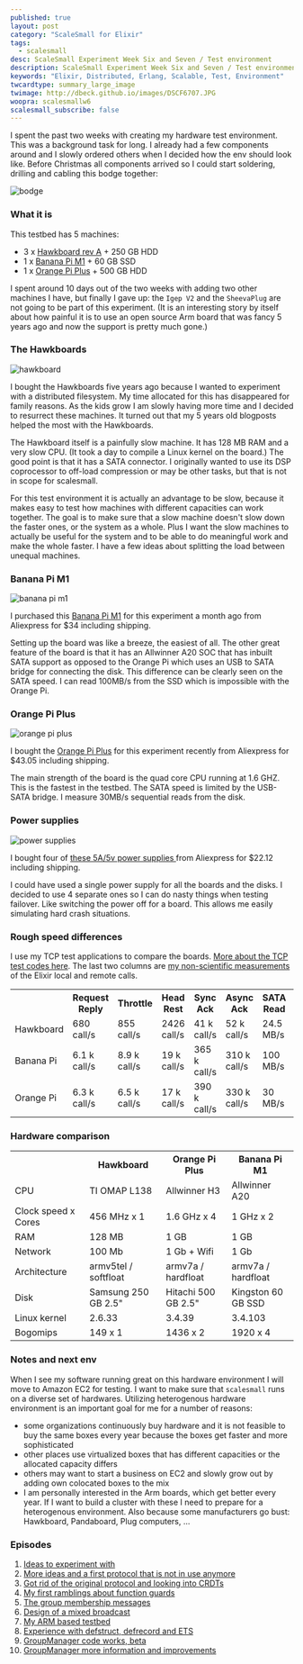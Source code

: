 ```yaml
---
published: true
layout: post
category: "ScaleSmall for Elixir"
tags:
  - scalesmall
desc: ScaleSmall Experiment Week Six and Seven / Test environment
description: ScaleSmall Experiment Week Six and Seven / Test environment
keywords: "Elixir, Distributed, Erlang, Scalable, Test, Environment"
twcardtype: summary_large_image
twimage: http://dbeck.github.io/images/DSCF6707.JPG
woopra: scalesmallw6
scalesmall_subscribe: false
---
```


I spent the past two weeks with creating my hardware test environment. This was a background task for long. I already had a few components around and I slowly ordered others when I decided how the env should look like. Before Christmas all components arrived so I could start soldering, drilling and cabling this bodge together:

![bodge](/images/DSCF6707.JPG)

### What it is

This testbed has 5 machines:

- 3 x [Hawkboard rev A](https://hawkboard.wordpress.com) + 250 GB HDD
- 1 x [Banana Pi M1](http://www.banana-pi.com/eacp_view.asp?id=35) + 60 GB SSD
- 1 x [Orange Pi Plus](http://www.orangepi.org) + 500 GB HDD

I spent around 10 days out of the two weeks with adding two other machines I have, but finally I gave up: the `Igep V2` and the `SheevaPlug` are not going to be part of this experiment. (It is an interesting story by itself about how painful it is to use an open source Arm board that was fancy 5 years ago and now the support is pretty much gone.)

### The Hawkboards

![hawkboard](/images/hawkboard-a.png)

I bought the Hawkboards five years ago because I wanted to experiment with a distributed filesystem. My time allocated for this has disappeared for family reasons. As the kids grow I am slowly having more time and I decided to resurrect these machines. It turned out that my 5 years old blogposts helped the most with the Hawkboards.

The Hawkboard itself is a painfully slow machine. It has 128 MB RAM and a very slow CPU. (It took a day to compile a Linux kernel on the board.)  The good point is that it has a SATA connector. I originally wanted to use its DSP coprocessor to off-load compression or may be other tasks, but that is not in scope for scalesmall.

For this test environment it is actually an advantage to be slow, because it makes easy to test how machines with different capacities can work together. The goal is to make sure that a slow machine doesn't slow down the faster ones, or the system as a whole. Plus I want the slow machines to actually be useful for the system and to be able to do meaningful work and make the whole faster. I have a few ideas about splitting the load between unequal machines.

### Banana Pi M1

![banana pi m1](/images/banana-pi-m1.jpg)

I purchased this [Banana Pi M1](http://www.aliexpress.com/item/Original-BPI-M1-A20-Dual-Core-1GB-RAM-Open-source-development-board-singel-board-computer-free/32341666319.html) for this experiment a month ago from Aliexpress for $34 including shipping.

Setting up the board was like a breeze, the easiest of all. The other great feature of the board is that it has an Allwinner A20 SOC that has inbuilt SATA support as opposed to the Orange Pi which uses an USB to SATA bridge for connecting the disk. This difference can be clearly seen on the SATA speed. I can read 100MB/s from the SSD which is impossible with the Orange Pi.

### Orange Pi Plus

![orange pi plus](/images/orange-pi-plus.jpg)

I bought the
[Orange Pi Plus](http://www.aliexpress.com/item/Orange-Pi-plus-H3-Quad-Core-1-6GHZ-1GB-RAM-4K-Open-source-development-board-banana/32248189300.html) for this experiment recently from Aliexpress for $43.05 including shipping.

The main strength of the board is the quad core CPU running at 1.6 GHZ. This is the fastest in the testbed. The SATA speed is limited by the USB-SATA bridge. I measure 30MB/s sequential reads from the disk.

### Power supplies

![power supplies](/images/power-supply.jpg)

I bought four of  [these 5A/5v power supplies ](http://www.aliexpress.com/item/Switch-Power-Supply-for-Led-Strip-AC-100V-240V-to-DC-5V-5A-25W-Power-Controller/1953835503.html) from Aliexpress for $22.12 including shipping.

I could have used a single power supply for all the boards and the disks. I decided to use 4 separate ones so I can do nasty things when testing failover. Like switching the power off for a board. This allows me easily simulating hard crash situations.

### Rough speed differences

I use my TCP test applications to compare the boards. [More about the TCP test codes here](/Wrapping-up-my-Elixir-TCP-experiments/). The last two columns are [my non-scientific measurements](/Non-Scientific-Measurement-of-Elixir-Remote-Calls/) of the Elixir local and remote calls.

<p>
<table>
  <tr>
    <th>&nbsp;</th>
    <th>Request<br/>Reply</th>
    <th>Throttle</th>
    <th>Head<br/>Rest</th>
    <th>Sync<br/>Ack</th>
    <th>Async<br/>Ack</th>
    <th>SATA<br/>Read</th>
    <th>Local<br/>call</th>
    <th>Remote<br/>call</th>
  </tr>
  <tr>
    <td>Hawkboard</td>
    <td>680 call/s</td>
    <td>855 call/s</td>
    <td>2426 call/s</td>
    <td>41 k call/s</td>
    <td>52 k call/s</td>
    <td>24.5 MB/s</td>
    <td>5.478 us</td>
    <td>21.317 us</td>
  </tr>
  <tr>
    <td>Banana Pi</td>
    <td>6.1 k call/s</td>
    <td>8.9 k call/s</td>
    <td>19 k call/s</td>
    <td>365 k call/s</td>
    <td>310 k call/s</td>
    <td>100 MB/s</td>
    <td>0.877 us</td>
    <td>4.068 us</td>
  </tr>
  <tr>
    <td>Orange Pi</td>
    <td>6.3 k call/s</td>
    <td>6.5 k call/s</td>
    <td>17 k call/s</td>
    <td>390 k call/s</td>
    <td>330 k call/s</td>
    <td>30 MB/s</td>
    <td>0.409 us</td>
    <td>2.161 us</td>
  </tr>
</table>
</p>

### Hardware comparison

<p>
<table>
  <tr>
    <th>&nbsp;</th>
    <th>Hawkboard</th>
    <th>Orange Pi<br/>Plus</th>
    <th>Banana Pi<br/>M1</th>
  </tr>
  <tr>
    <td>CPU</td>
    <td>TI OMAP L138</td>
    <td>Allwinner H3</td>
    <td>Allwinner A20</td>
  </tr>
  <tr>
    <td>Clock speed x Cores</td>
    <td>456 MHz x 1</td>
    <td>1.6 GHz x 4</td>
    <td>1 GHz x 2</td>
  </tr>
  <tr>
    <td>RAM</td>
    <td>128 MB</td>
    <td>1 GB</td>
    <td>1 GB</td>
  </tr>
  <tr>
    <td>Network</td>
    <td>100 Mb</td>
    <td>1 Gb + Wifi</td>
    <td>1 Gb</td>
  </tr>
  <tr>
    <td>Architecture</td>
    <td>armv5tel / softfloat</td>
    <td>armv7a / hardfloat</td>
    <td>armv7a / hardfloat</td>
  </tr>
  <tr>
    <td>Disk</td>
    <td>Samsung 250 GB 2.5"</td>
    <td>Hitachi 500 GB 2.5"</td>
    <td>Kingston 60 GB SSD</td>
  </tr>
  <tr>
    <td>Linux kernel</td>
    <td>2.6.33</td>
    <td>3.4.39</td>
    <td>3.4.103</td>
  </tr>
  <tr>
    <td>Bogomips</td>
    <td>149 x 1</td>
    <td>1436 x 2</td>
    <td>1920 x 4</td>
  </tr>
</table>
</p>

### Notes and next env

When I see my software running great on this hardware environment I will move to Amazon EC2 for testing. I want to make sure that `scalesmall` runs on a diverse set of hardwares. Utilizing heterogenous hardware environment is an important goal for me for a number of reasons:

- some organizations continuously buy hardware and it is not feasible to buy the same boxes every year because the boxes get faster and more sophisticated
- other places use virtualized boxes that has different capacities or the allocated capacity differs
- others may want to start a business on EC2 and slowly grow out by adding own colocated boxes to the mix
- I am personally interested in the Arm boards, which get better every year. If I want to build a cluster with these I need to prepare for a heterogenous environment. Also because some manufacturers go bust: Hawkboard, Pandaboard, Plug computers, ...

### Episodes

1. [Ideas to experiment with](/Scalesmall-Experiment-Begins/)
2. [More ideas and a first protocol that is not in use anymore](/Scalesmall-W1-Combininig-Events/)
3. [Got rid of the original protocol and looking into CRDTs](/Scalesmall-W2-First-Redesign/)
4. [My first ramblings about function guards](/Scalesmall-W3-Elixir-Macro-Guards/)
5. [The group membership messages](/Scalesmall-W4-Message-Contents-Finalized/)
6. [Design of a mixed broadcast](/Scalesmall-W5-UDP-Multicast-Mixed-With-TCP/)
7. [My ARM based testbed](/Scalesmall-W6-W7-Test-environment/)
8. [Experience with defstruct, defrecord and ETS](/Scalesmall-W8-W10-Elixir-Tuples-Maps-and-ETS/)
9. [GroupManager code works, beta](/Scalesmall-W11-W13-Group-Manager-Implementation/)
10. [GroupManager more information and improvements](/Scalesmall-W14-More-Group-Manager-Information/)
